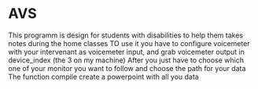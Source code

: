 # AVS
This programm is design for students with disabilities to help them takes notes during the home classes 
TO use it you have to configure voicemeter with your intervenant as voicemeter input, and grab voicemeter output in device_index (the 3 on my machine)
After you just have to choose which one of your monitor you want to follow and choose the path for your data
The function compile create a powerpoint with all you data

